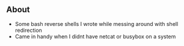 ## About

- Some bash reverse shells I wrote while messing around with shell redirection
- Came in handy when I didnt have netcat or busybox on a system
